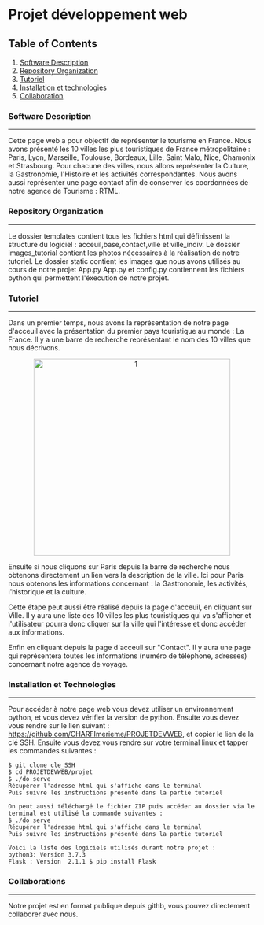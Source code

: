 # Projet développement web

## Table of Contents
1. [Software Description ](#software-description)
2. [Repository Organization](#repository-information)
3. [Tutoriel](#tutoriel)
4. [Installation et technologies](#technologies)
5. [Collaboration](#collaboration)

### Software Description
***
Cette page web a pour objectif de représenter le tourisme en France. Nous avons présenté les 10 villes les plus touristiques de France métropolitaine : Paris, Lyon, Marseille, Toulouse, Bordeaux, Lille, Saint Malo, Nice, Chamonix et Strasbourg. Pour chacune des villes, nous allons représenter la Culture, la Gastronomie, l'Histoire et les activités correspondantes. Nous avons aussi représenter une page contact afin de conserver les coordonnées de notre agence de Tourisme : RTML.  

### Repository Organization
***
Le dossier templates contient tous les fichiers html qui définissent la structure du logiciel : acceuil,base,contact,ville et ville_indiv.
Le dossier images_tutorial contient les photos nécessaires à la réalisation de notre tutoriel.
Le dossier static contient les images que nous avons utilisés au cours de notre projet
App.py App.py et config.py contiennent les fichiers python qui permettent l'éxecution de notre projet.


### Tutoriel
***
Dans un premier temps, nous avons la représentation de notre page d'acceuil avec la présentation du premier pays touristique au monde : La France.
Il y a une barre de recherche représentant le nom des 10 villes que nous décrivons.  
<p align="center">
<img src="images_tutorial/image_a.png" alt="1" width="400"/>
</p>

Ensuite si nous cliquons sur Paris depuis la barre de recherche nous obtenons directement un lien vers la description de la ville. Ici pour Paris nous obtenons les informations concernant : la Gastronomie, les activités, l'historique et la culture.

Cette étape peut aussi être réalisé depuis la page d'acceuil, en cliquant sur Ville. Il y aura une liste des 10 villes les plus touristiques qui va s'afficher et l'utilisateur pourra donc cliquer sur la ville qui l'intéresse et donc accéder aux informations.

Enfin en cliquant depuis la page d'acceuil sur "Contact". Il y aura une page qui représentera toutes les informations (numéro de téléphone, adresses) concernant notre agence de voyage.

### Installation et Technologies
***
Pour accéder à notre page web vous devez utiliser un environnement python, et vous devez vérifier la version de python. Ensuite vous devez vous rendre sur le lien suivant : https://github.com/CHARFImerieme/PROJETDEVWEB, et copier le lien de la clé SSH.
Ensuite vous devez vous rendre sur votre terminal linux et tapper les commandes suivantes :   
```
$ git clone cle_SSH
$ cd PROJETDEVWEB/projet
$ ./do serve
Récupérer l'adresse html qui s'affiche dans le terminal
Puis suivre les instructions présenté dans la partie tutoriel

On peut aussi téléchargé le fichier ZIP puis accéder au dossier via le terminal est utilisé la commande suivantes :
$ ./do serve
Récupérer l'adresse html qui s'affiche dans le terminal
Puis suivre les instructions présenté dans la partie tutoriel

Voici la liste des logiciels utilisés durant notre projet :
python3: Version 3.7.3
Flask : Version  2.1.1 $ pip install Flask
```
### Collaborations
***
Notre projet est en format publique depuis githb, vous pouvez directement collaborer avec nous.
